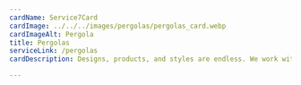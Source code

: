 ```yaml
---
cardName: Service7Card
cardImage: ../../../images/pergolas/pergolas_card.webp
cardImageAlt: Pergola
title: Pergolas
serviceLink: /pergolas
cardDescription: Designs, products, and styles are endless. We work with you on your budget to design and build the best and safest Pergola system for a great value.

---
```

